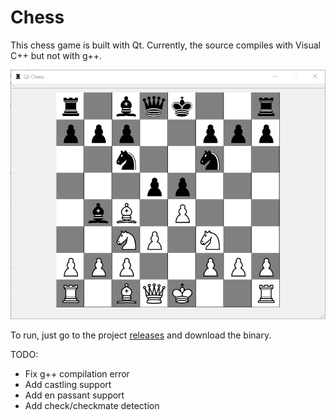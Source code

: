# Chess

This chess game is built with Qt. Currently, the source compiles with Visual C++ but not with g++. 

![Gameplay](/screenshots/gameplay.png)

To run, just go to the project [releases](https://github.com/nnsun/Chess/releases) and download the binary. 

TODO:
* Fix g++ compilation error
* Add castling support
* Add en passant support
* Add check/checkmate detection
